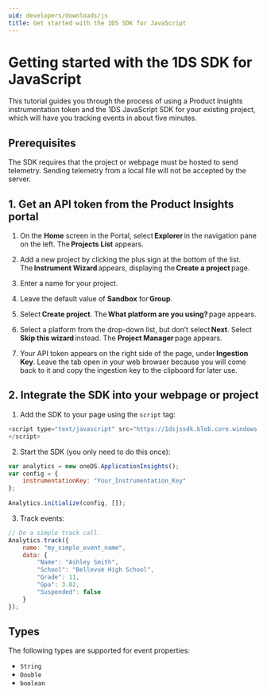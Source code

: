 ```yaml
---
uid: developers/downloads/js
title: Get started with the 1DS SDK for JavaScript
---
```

# Getting started with the 1DS SDK for JavaScript

This tutorial guides you through the process of using a Product Insights instrumentation token and the 1DS JavaScript SDK for your existing project, which will have you tracking events in about five minutes. 
 
## Prerequisites

The SDK requires that the project or webpage must be hosted to send telemetry. Sending telemetry from a local file will not be accepted by the server.  
 
## 1. Get an API token from the Product Insights portal

1. On the **Home** screen in the Portal, select **Explorer** in the navigation pane on the left. The **Projects List** appears.

2. Add a new project by clicking the plus sign at the bottom of the list. The **Instrument Wizard** appears, displaying the **Create a project** page.

3. Enter a name for your project.

4. Leave the default value of **Sandbox** for **Group**.

5. Select **Create project**. The **What platform are you using?** page appears.

6. Select a platform from the drop-down list, but don’t select **Next**. Select **Skip this wizard** instead. The **Project Manager** page appears.

7. Your API token appears on the right side of the page, under **Ingestion Key**. Leave the tab open in your web browser because you will come back to it and copy the ingestion key to the clipboard for later use. 
 
## 2. Integrate the SDK into your webpage or project

1. Add the SDK to your page using the `script` tag: 

```javascript
<script type="text/javascript" src="https://1dsjssdk.blob.core.windows.net/scripts/latest/ms.analytics-1-beta.js"> 
</script> 
```

2. Start the SDK (you only need to do this once):

```javascript
var analytics = new oneDS.ApplicationInsights(); 
var config = { 
    instrumentationKey: "Your_Instrumentation_Key" 
}; 
 
Analytics.initialize(config, []); 
```

3. Track events: 

```javascript
// Do a simple track call. 
Analytics.track({ 
    name: "my_simple_event_name", 
    data: { 
        "Name": "Ashley Smith", 
        "School": "Bellevue High School", 
        "Grade": 11, 
        "Gpa": 3.82, 
        "Suspended": false 
    } 
}); 
```

## Types

The following types are supported for event properties: 
* `String` 
* `Double` 
* `boolean` 
